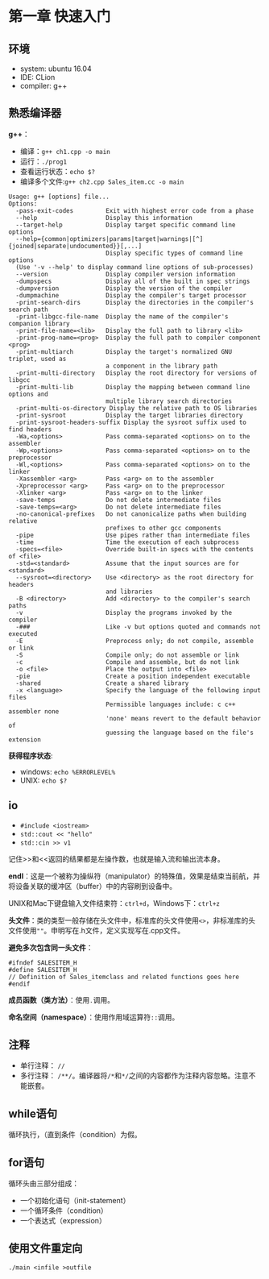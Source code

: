 # 第一章 快速入门

## 环境
- system: ubuntu 16.04
- IDE: CLion
- compiler: g++

## 熟悉编译器

**g++**：

- 编译：`g++ ch1.cpp -o main`
- 运行：`./prog1`
- 查看运行状态：`echo $?`
- 编译多个文件:`g++ ch2.cpp Sales_item.cc -o main`

```
Usage: g++ [options] file...
Options:
  -pass-exit-codes         Exit with highest error code from a phase
  --help                   Display this information
  --target-help            Display target specific command line options
  --help={common|optimizers|params|target|warnings|[^]{joined|separate|undocumented}}[,...]
                           Display specific types of command line options
  (Use '-v --help' to display command line options of sub-processes)
  --version                Display compiler version information
  -dumpspecs               Display all of the built in spec strings
  -dumpversion             Display the version of the compiler
  -dumpmachine             Display the compiler's target processor
  -print-search-dirs       Display the directories in the compiler's search path
  -print-libgcc-file-name  Display the name of the compiler's companion library
  -print-file-name=<lib>   Display the full path to library <lib>
  -print-prog-name=<prog>  Display the full path to compiler component <prog>
  -print-multiarch         Display the target's normalized GNU triplet, used as
                           a component in the library path
  -print-multi-directory   Display the root directory for versions of libgcc
  -print-multi-lib         Display the mapping between command line options and
                           multiple library search directories
  -print-multi-os-directory Display the relative path to OS libraries
  -print-sysroot           Display the target libraries directory
  -print-sysroot-headers-suffix Display the sysroot suffix used to find headers
  -Wa,<options>            Pass comma-separated <options> on to the assembler
  -Wp,<options>            Pass comma-separated <options> on to the preprocessor
  -Wl,<options>            Pass comma-separated <options> on to the linker
  -Xassembler <arg>        Pass <arg> on to the assembler
  -Xpreprocessor <arg>     Pass <arg> on to the preprocessor
  -Xlinker <arg>           Pass <arg> on to the linker
  -save-temps              Do not delete intermediate files
  -save-temps=<arg>        Do not delete intermediate files
  -no-canonical-prefixes   Do not canonicalize paths when building relative
                           prefixes to other gcc components
  -pipe                    Use pipes rather than intermediate files
  -time                    Time the execution of each subprocess
  -specs=<file>            Override built-in specs with the contents of <file>
  -std=<standard>          Assume that the input sources are for <standard>
  --sysroot=<directory>    Use <directory> as the root directory for headers
                           and libraries
  -B <directory>           Add <directory> to the compiler's search paths
  -v                       Display the programs invoked by the compiler
  -###                     Like -v but options quoted and commands not executed
  -E                       Preprocess only; do not compile, assemble or link
  -S                       Compile only; do not assemble or link
  -c                       Compile and assemble, but do not link
  -o <file>                Place the output into <file>
  -pie                     Create a position independent executable
  -shared                  Create a shared library
  -x <language>            Specify the language of the following input files
                           Permissible languages include: c c++ assembler none
                           'none' means revert to the default behavior of
                           guessing the language based on the file's extension

```

**获得程序状态**:
- windows: ``echo %ERRORLEVEL%``
- UNIX: ``echo $?``

## io

- ```#include <iostream>```
- ```std::cout << "hello"```
- ```std::cin >> v1```

记住>>和<<返回的结果都是左操作数，也就是输入流和输出流本身。

**endl**：这是一个被称为操纵符（manipulator）的特殊值，效果是结束当前航，并将设备关联的缓冲区（buffer）中的内容刷到设备中。

UNIX和Mac下键盘输入文件结束符：`ctrl+d`，Windows下：`ctrl+z`

**头文件**：类的类型一般存储在头文件中，标准库的头文件使用`<>`，非标准库的头文件使用`""`。申明写在.h文件，定义实现写在.cpp文件。

**避免多次包含同一头文件**：
```
#ifndef SALESITEM_H
#define SALESITEM_H
// Definition of Sales_itemclass and related functions goes here
#endif
```

**成员函数（类方法）**：使用`.`调用。

**命名空间（namespace）**：使用作用域运算符`::`调用。

## 注释
- 单行注释： `//`
- 多行注释： `/**/`。编译器将`/*`和`*/`之间的内容都作为注释内容忽略。注意不能嵌套。

## while语句
循环执行，（直到条件（condition）为假。

## for语句
循环头由三部分组成：
- 一个初始化语句（init-statement）
- 一个循环条件（condition）
- 一个表达式（expression）

## 使用文件重定向
``./main <infile >outfile``

